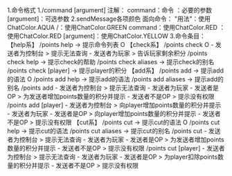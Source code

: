 1.命令格式
	1./command <argument> [argument]
		注解：
		command：命令
		<argument>：必要的参数
		[argument]：可选参数
	2.sendMessage各项颜色
		面向命令：
			"用法"：使用ChatColor.AQUA
			/：使用ChatColor.GREEN
			command：使用ChatColor.RED
			<argument>：使用ChatColor.RED
			[argument]：使用ChatColor.YELLOW
	3.命令条目：
		【help系】
		/points help -> 提示命令列表 O
		【check系】
		/points check O
			- 发送者为控制台 > 提示无法查询 
			- 发送者为玩家 > 告诉玩家剩余积分
		/points check help -> 提示check的帮助
		/points check aliases -> 提示check的别名
		/points check [player] -> 提示player的积分
		【add系】
		/points add -> 提示add的语法 O
		/points add help -> 提示add的语法
		/points add aliases -> 提示add的别名
		/points add <points>
			- 发送者为控制台 > 提示无法查询
			- 发送者为玩家
				- 发送者是OP > 为发送者增加points数量的积分并提示
				- 发送者不是OP > 提示没有权限
		/points add [player] <points>
			- 发送者为控制台 > 向player增加points数量的积分并提示
			- 发送者为玩家
				- 发送者是OP > 向player增加points数量的积分并提示
				- 发送者不是OP > 提示没有权限
		【cut系】
		/points cut -> 提示cut的语法 O
		/points cut help -> 提示cut的语法
		/points cut aliases -> 提示cut的别名
		/points cut <points>
			- 发送者为控制台 > 提示无法查询
			- 发送者为玩家
				- 发送者是OP > 为发送者增加points数量的积分并提示
				- 发送者不是OP > 提示没有权限
		/points cut [player] <points>
			- 发送者为控制台 > 提示无法查询
			- 发送者为玩家
				- 发送者是OP > 为player扣除points数量的积分并提示
				- 发送者不是OP > 提示没有权限
